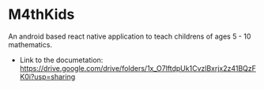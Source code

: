 # M4thKids
An android based react native application to teach childrens of ages 5 - 10 mathematics. 

* Link to the documetation: https://drive.google.com/drive/folders/1x_O7lftdpUk1CvzlBxrjx2z41BQzFK0i?usp=sharing